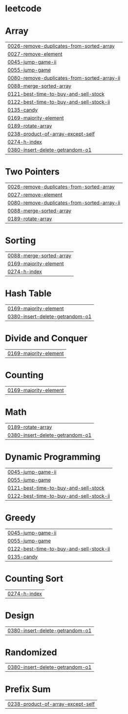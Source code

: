 # leetcode


# Array
|  |
| ------- |
| [0026-remove-duplicates-from-sorted-array](https://github.com/nnjh12/leetcode/tree/master/0026-remove-duplicates-from-sorted-array) |
| [0027-remove-element](https://github.com/nnjh12/leetcode/tree/master/0027-remove-element) |
| [0045-jump-game-ii](https://github.com/nnjh12/leetcode/tree/master/0045-jump-game-ii) |
| [0055-jump-game](https://github.com/nnjh12/leetcode/tree/master/0055-jump-game) |
| [0080-remove-duplicates-from-sorted-array-ii](https://github.com/nnjh12/leetcode/tree/master/0080-remove-duplicates-from-sorted-array-ii) |
| [0088-merge-sorted-array](https://github.com/nnjh12/leetcode/tree/master/0088-merge-sorted-array) |
| [0121-best-time-to-buy-and-sell-stock](https://github.com/nnjh12/leetcode/tree/master/0121-best-time-to-buy-and-sell-stock) |
| [0122-best-time-to-buy-and-sell-stock-ii](https://github.com/nnjh12/leetcode/tree/master/0122-best-time-to-buy-and-sell-stock-ii) |
| [0135-candy](https://github.com/nnjh12/leetcode/tree/master/0135-candy) |
| [0169-majority-element](https://github.com/nnjh12/leetcode/tree/master/0169-majority-element) |
| [0189-rotate-array](https://github.com/nnjh12/leetcode/tree/master/0189-rotate-array) |
| [0238-product-of-array-except-self](https://github.com/nnjh12/leetcode/tree/master/0238-product-of-array-except-self) |
| [0274-h-index](https://github.com/nnjh12/leetcode/tree/master/0274-h-index) |
| [0380-insert-delete-getrandom-o1](https://github.com/nnjh12/leetcode/tree/master/0380-insert-delete-getrandom-o1) |
# Two Pointers
|  |
| ------- |
| [0026-remove-duplicates-from-sorted-array](https://github.com/nnjh12/leetcode/tree/master/0026-remove-duplicates-from-sorted-array) |
| [0027-remove-element](https://github.com/nnjh12/leetcode/tree/master/0027-remove-element) |
| [0080-remove-duplicates-from-sorted-array-ii](https://github.com/nnjh12/leetcode/tree/master/0080-remove-duplicates-from-sorted-array-ii) |
| [0088-merge-sorted-array](https://github.com/nnjh12/leetcode/tree/master/0088-merge-sorted-array) |
| [0189-rotate-array](https://github.com/nnjh12/leetcode/tree/master/0189-rotate-array) |
# Sorting
|  |
| ------- |
| [0088-merge-sorted-array](https://github.com/nnjh12/leetcode/tree/master/0088-merge-sorted-array) |
| [0169-majority-element](https://github.com/nnjh12/leetcode/tree/master/0169-majority-element) |
| [0274-h-index](https://github.com/nnjh12/leetcode/tree/master/0274-h-index) |
# Hash Table
|  |
| ------- |
| [0169-majority-element](https://github.com/nnjh12/leetcode/tree/master/0169-majority-element) |
| [0380-insert-delete-getrandom-o1](https://github.com/nnjh12/leetcode/tree/master/0380-insert-delete-getrandom-o1) |
# Divide and Conquer
|  |
| ------- |
| [0169-majority-element](https://github.com/nnjh12/leetcode/tree/master/0169-majority-element) |
# Counting
|  |
| ------- |
| [0169-majority-element](https://github.com/nnjh12/leetcode/tree/master/0169-majority-element) |
# Math
|  |
| ------- |
| [0189-rotate-array](https://github.com/nnjh12/leetcode/tree/master/0189-rotate-array) |
| [0380-insert-delete-getrandom-o1](https://github.com/nnjh12/leetcode/tree/master/0380-insert-delete-getrandom-o1) |
# Dynamic Programming
|  |
| ------- |
| [0045-jump-game-ii](https://github.com/nnjh12/leetcode/tree/master/0045-jump-game-ii) |
| [0055-jump-game](https://github.com/nnjh12/leetcode/tree/master/0055-jump-game) |
| [0121-best-time-to-buy-and-sell-stock](https://github.com/nnjh12/leetcode/tree/master/0121-best-time-to-buy-and-sell-stock) |
| [0122-best-time-to-buy-and-sell-stock-ii](https://github.com/nnjh12/leetcode/tree/master/0122-best-time-to-buy-and-sell-stock-ii) |
# Greedy
|  |
| ------- |
| [0045-jump-game-ii](https://github.com/nnjh12/leetcode/tree/master/0045-jump-game-ii) |
| [0055-jump-game](https://github.com/nnjh12/leetcode/tree/master/0055-jump-game) |
| [0122-best-time-to-buy-and-sell-stock-ii](https://github.com/nnjh12/leetcode/tree/master/0122-best-time-to-buy-and-sell-stock-ii) |
| [0135-candy](https://github.com/nnjh12/leetcode/tree/master/0135-candy) |
# Counting Sort
|  |
| ------- |
| [0274-h-index](https://github.com/nnjh12/leetcode/tree/master/0274-h-index) |
# Design
|  |
| ------- |
| [0380-insert-delete-getrandom-o1](https://github.com/nnjh12/leetcode/tree/master/0380-insert-delete-getrandom-o1) |
# Randomized
|  |
| ------- |
| [0380-insert-delete-getrandom-o1](https://github.com/nnjh12/leetcode/tree/master/0380-insert-delete-getrandom-o1) |
# Prefix Sum
|  |
| ------- |
| [0238-product-of-array-except-self](https://github.com/nnjh12/leetcode/tree/master/0238-product-of-array-except-self) |